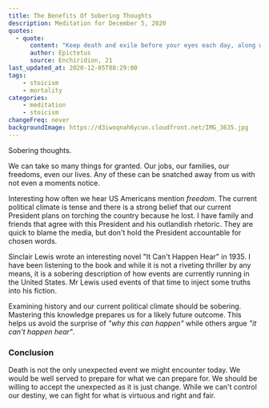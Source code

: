 ```yaml
---
title: The Benefits Of Sobering Thoughts
description: Meditation for December 5, 2020
quotes: 
  - quote:
      content: "Keep death and exile before your eyes each day, along with everything that seems terrible—by doing so, you'll never have a base thought nor will you have excessive desire."
      author: Epictetus
      source: Enchiridion, 21
last_updated_at: 2020-12-05T08:29:00
tags:
    - stoicism
    - mortality
categories:
    - meditation
    - stoicism
changeFreq: never
backgroundImage: https://d3iwoqnah6ycun.cloudfront.net/IMG_3635.jpg
---
```


Sobering thoughts. 

We can take so many things for granted. Our jobs, our families, our freedoms, even our lives. Any of these can be 
snatched away from us with not even a moments notice.

Interesting how often we hear US Americans mention *freedom*. The current political climate is tense and there is a 
strong belief that our current President plans on torching the country because he lost. I have family and friends that 
agree with this President and his outlandish rhetoric. They are quick to blame the media, but don't hold the President
accountable for chosen words. 

Sinclair Lewis wrote an interesting novel "It Can't Happen Hear" in 1935. I have been listening to the book and while 
it is not a riveting thriller by any means, it is a sobering description of how events are currently running in the 
United States. Mr Lewis used events of that time to inject some truths into his fiction.

Examining history and our current political climate should be sobering. Mastering this knowledge prepares us for a 
likely future outcome. This helps us avoid the surprise of *"why this can happen"* while others argue *"it can't happen
hear"*.

### Conclusion

Death is not the only unexpected event we might encounter today. We would be well served to prepare for what we can 
prepare for. We should be willing to accept the unexpected as it is just change. While we can't control our destiny, we 
can fight for what is virtuous and right and fair.
